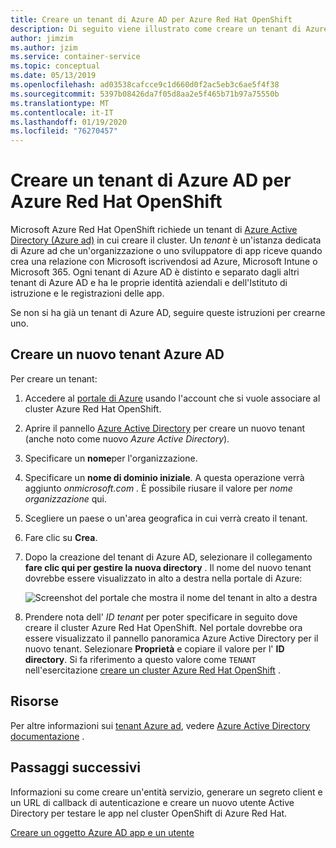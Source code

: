 ```yaml
---
title: Creare un tenant di Azure AD per Azure Red Hat OpenShift
description: Di seguito viene illustrato come creare un tenant di Azure Active Directory (Azure AD) per ospitare il cluster Microsoft Azure Red Hat OpenShift.
author: jimzim
ms.author: jzim
ms.service: container-service
ms.topic: conceptual
ms.date: 05/13/2019
ms.openlocfilehash: ad03538cafcce9c1d660d0f2ac5eb3c6ae5f4f38
ms.sourcegitcommit: 5397b08426da7f05d8aa2e5f465b71b97a75550b
ms.translationtype: MT
ms.contentlocale: it-IT
ms.lasthandoff: 01/19/2020
ms.locfileid: "76270457"
---
```

# <a name="create-an-azure-ad-tenant-for-azure-red-hat-openshift"></a>Creare un tenant di Azure AD per Azure Red Hat OpenShift

Microsoft Azure Red Hat OpenShift richiede un tenant di [Azure Active Directory (Azure ad)](https://docs.microsoft.com/azure/active-directory/develop/quickstart-create-new-tenant) in cui creare il cluster. Un *tenant* è un'istanza dedicata di Azure ad che un'organizzazione o uno sviluppatore di app riceve quando crea una relazione con Microsoft iscrivendosi ad Azure, Microsoft Intune o Microsoft 365. Ogni tenant di Azure AD è distinto e separato dagli altri tenant di Azure AD e ha le proprie identità aziendali e dell'Istituto di istruzione e le registrazioni delle app.

Se non si ha già un tenant di Azure AD, seguire queste istruzioni per crearne uno.

## <a name="create-a-new-azure-ad-tenant"></a>Creare un nuovo tenant Azure AD

Per creare un tenant:

1. Accedere al [portale di Azure](https://portal.azure.com/) usando l'account che si vuole associare al cluster Azure Red Hat OpenShift.
2. Aprire il pannello [Azure Active Directory](https://portal.azure.com/#create/Microsoft.AzureActiveDirectory) per creare un nuovo tenant (anche noto come nuovo *Azure Active Directory*).
3. Specificare un **nome**per l'organizzazione.
4. Specificare un **nome di dominio iniziale**. A questa operazione verrà aggiunto *onmicrosoft.com* . È possibile riusare il valore per *nome organizzazione* qui.
5. Scegliere un paese o un'area geografica in cui verrà creato il tenant.
6. Fare clic su **Crea**.
7. Dopo la creazione del tenant di Azure AD, selezionare il collegamento **fare clic qui per gestire la nuova directory** . Il nome del nuovo tenant dovrebbe essere visualizzato in alto a destra nella portale di Azure:  

    ![Screenshot del portale che mostra il nome del tenant in alto a destra][tenantcallout]  

8. Prendere nota dell' *ID tenant* per poter specificare in seguito dove creare il cluster Azure Red Hat OpenShift. Nel portale dovrebbe ora essere visualizzato il pannello panoramica Azure Active Directory per il nuovo tenant. Selezionare **Proprietà** e copiare il valore per l' **ID directory**. Si fa riferimento a questo valore come `TENANT` nell'esercitazione [creare un cluster Azure Red Hat OpenShift](tutorial-create-cluster.md) .

[tenantcallout]: ./media/howto-create-tenant/tenant-callout.png

## <a name="resources"></a>Risorse

Per altre informazioni sui [tenant Azure ad](https://docs.microsoft.com/azure/active-directory/develop/quickstart-create-new-tenant), vedere [Azure Active Directory documentazione](https://docs.microsoft.com/azure/active-directory/) .

## <a name="next-steps"></a>Passaggi successivi

Informazioni su come creare un'entità servizio, generare un segreto client e un URL di callback di autenticazione e creare un nuovo utente Active Directory per testare le app nel cluster OpenShift di Azure Red Hat.

[Creare un oggetto Azure AD app e un utente](howto-aad-app-configuration.md)

